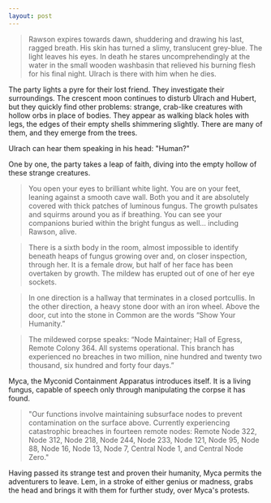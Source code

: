 ```yaml
---
layout: post
---
```

> Rawson expires towards dawn, shuddering and drawing his last, ragged breath. His skin has turned a slimy, translucent grey-blue. The light leaves his eyes. In death he stares uncomprehendingly at the water in the small wooden washbasin that relieved his burning flesh for his final night. Ulrach is there with him when he dies.

The party lights a pyre for their lost friend. They investigate their surroundings. The crescent moon continues to disturb Ulrach and Hubert, but they quickly find other problems: strange, crab-like creatures with hollow orbs in place of bodies. They appear as walking black holes with legs, the edges of their empty shells shimmering slightly. There are many of them, and they emerge from the trees. 

Ulrach can hear them speaking in his head: "Human?"

One by one, the party takes a leap of faith, diving into the empty hollow of these strange creatures. 

>You open your eyes to brilliant white light. You are on your feet, leaning against a smooth cave wall. Both you and it are absolutely covered with thick patches of luminous fungus. The growth pulsates and squirms around you as if breathing. You can see your companions buried within the bright fungus as well... including Rawson, alive. 

>There is a sixth body in the room, almost impossible to identify beneath heaps of fungus growing over and, on closer inspection, through her. It is a female drow, but half of her face has been overtaken by growth. The mildew has erupted out of one of her eye sockets. 

>In one direction is a hallway that terminates in a closed portcullis. In the other direction, a heavy stone door with an iron wheel. Above the door, cut into the stone in Common are the words “Show Your Humanity.” 

>The mildewed corpse speaks: “Node Maintainer; Hall of Egress, Remote Colony 364. All systems operational. This branch has experienced no breaches in two million, nine hundred and twenty two thousand, six hundred and forty four days.”

Myca, the Myconid Containment Apparatus introduces itself. It is a living fungus, capable of speech only through manipulating the corpse it has found.

>"Our functions involve maintaining subsurface nodes to prevent contamination on the surface above. Currently experiencing catastrophic breaches in fourteen remote nodes: Remote Node 322, Node 312, Node 218, Node 244, Node 233, Node 121, Node 95, Node 88, Node 16, Node 13, Node 7, Central Node 1, and Central Node Zero."

Having passed its strange test and proven their humanity, Myca permits the adventurers to leave. Lem, in a stroke of either genius or madness, grabs the head and brings it with them for further study, over Myca's protests. 